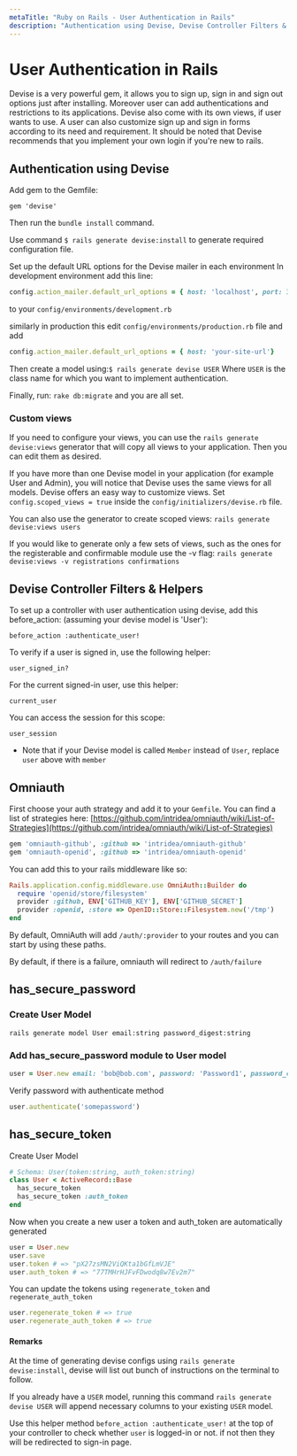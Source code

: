 ```yaml
---
metaTitle: "Ruby on Rails - User Authentication in Rails"
description: "Authentication using Devise, Devise Controller Filters & Helpers, Omniauth, has_secure_password, has_secure_token"
---
```


# User Authentication in Rails


Devise is a very powerful gem, it allows you to sign up, sign in and sign out options just after installing. Moreover user can add authentications and restrictions to its applications. Devise also come with its own views, if user wants to use. A user can also customize sign up and sign in forms according to its need and requirement.
It should be noted that Devise recommends that you implement your own login if you're new to rails.



## Authentication using Devise


Add gem to the Gemfile:

`gem 'devise'`

Then run the `bundle install` command.

Use command `$ rails generate devise:install` to generate required configuration file.

Set up the default URL options for the Devise mailer in each environment
In development environment add this line:

```ruby
config.action_mailer.default_url_options = { host: 'localhost', port: 3000 }

```

to your `config/environments/development.rb`

similarly in production this edit `config/environments/production.rb` file and add

```ruby
config.action_mailer.default_url_options = { host: 'your-site-url'}

```

Then create a model using:`$ rails generate devise USER`
Where `USER` is the class name for which you want to implement authentication.

Finally, run: `rake db:migrate` and you are all set.

### Custom views

If you need to configure your views, you can use the `rails generate devise:views` generator that will copy all views to your application. Then you can edit them as desired.

If you have more than one Devise model in your application (for example User and Admin), you will notice that Devise uses the same views for all models. Devise offers an easy way to customize views. Set `config.scoped_views = true` inside the `config/initializers/devise.rb` file.

You can also use the generator to create scoped views: `rails generate devise:views users`

If you would like to generate only a few sets of views, such as the ones for the registerable and confirmable module use the -v flag: `rails generate devise:views -v registrations confirmations`



## Devise Controller Filters & Helpers


To set up a controller with user authentication using devise, add this before_action: (assuming your devise model is 'User'):

`before_action :authenticate_user!`

To verify if a user is signed in, use the following helper:

`user_signed_in?`

For the current signed-in user, use this helper:

`current_user`

You can access the session for this scope:

`user_session`

- Note that if your Devise model is called `Member` instead of `User`, replace `user` above with `member`



## Omniauth


First choose your auth strategy and add it to your `Gemfile`. You can find a list of strategies here: [https://github.com/intridea/omniauth/wiki/List-of-Strategies](https://github.com/intridea/omniauth/wiki/List-of-Strategies)

```ruby
gem 'omniauth-github', :github => 'intridea/omniauth-github'
gem 'omniauth-openid', :github => 'intridea/omniauth-openid'

```

You can add this to your rails middleware like so:

```ruby
Rails.application.config.middleware.use OmniAuth::Builder do
  require 'openid/store/filesystem' 
  provider :github, ENV['GITHUB_KEY'], ENV['GITHUB_SECRET']
  provider :openid, :store => OpenID::Store::Filesystem.new('/tmp')
end

```

By default, OmniAuth will add `/auth/:provider` to your routes and you can start by using these paths.

By default, if there is a failure, omniauth will redirect to `/auth/failure`



## has_secure_password


### Create User Model

`rails generate model User email:string password_digest:string`

### Add has_secure_password module to User model

```ruby
user = User.new email: 'bob@bob.com', password: 'Password1', password_confirmation: 'Password1'

```

Verify password with authenticate method

```ruby
user.authenticate('somepassword')  

```



## has_secure_token


Create User Model

```ruby
# Schema: User(token:string, auth_token:string)
class User < ActiveRecord::Base
  has_secure_token
  has_secure_token :auth_token
end

```

Now when you create a new user a token and auth_token are automatically generated

```ruby
user = User.new
user.save
user.token # => "pX27zsMN2ViQKta1bGfLmVJE"
user.auth_token # => "77TMHrHJFvFDwodq8w7Ev2m7"

```

You can update the tokens using `regenerate_token` and `regenerate_auth_token`

```ruby
user.regenerate_token # => true
user.regenerate_auth_token # => true

```



#### Remarks


At the time of generating devise configs using `rails generate devise:install`, devise will list out bunch of instructions on the terminal to follow.

If you already have a `USER` model, running this command `rails generate devise USER` will append necessary columns to your existing `USER` model.

Use this helper method `before_action :authenticate_user!` at the top of your controller to check whether `user` is logged-in or not. if not then they will be redirected to sign-in page.

